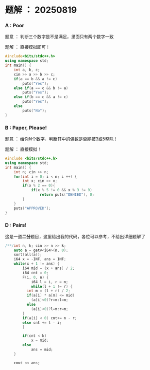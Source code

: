 # 题解 ： 20250819

### A : Poor

题意 ： 判断三个数字是不是满足，里面只有两个数字一致

题解 ： 直接模拟即可！

```cpp
#include<bits/stdc++.h>
using namespace std;
int main() {
    int a, b, c;
    cin >> a >> b >> c;
    if(a == b && a != c)
        puts("Yes");
    else if(a == c && b != a)
        puts("Yes");
    else if(b == c && a != c)
        puts("Yes");
    else
        puts("No");
}
```

### B : Paper, Please!

题意 ： 给你$N$个数字，判断其中的偶数是否能被3或5整除！

题解 ： 直接模拟！

```cpp
#include <bits/stdc++.h>
using namespace std;
int main() {
    int n; cin >> n;
    for(int i = 0; i < n; i ++) {
        int x; cin >> x;
        if(x % 2 == 0){
            if(x % 5 != 0 && x % 3 != 0)
                return puts("DENIED"), 0;
        }
    }
    puts("APPROVED");
}
```

### D : Pairs!

这是一道**二分**题目，这里给出我的代码，各位可以参考，不给出详细题解了

```cpp
/**/int n, k; cin >> n >> k;
  	auto a = getv<i64>(n, 0);
  	sort(all(a));
  	i64 x = -INF, ans = INF;
  	while(x + 1 != ans) {
  		i64 mid = (x + ans) / 2;
  		i64 cnt = 0;
  		F(i, 0, n) {
  			i64 l = i, r = n;
  			while(l + 1 != r) {
          int m = (l + r) / 2;
          if(a[i] * a[m] <= mid)
            (a[i]<0)?r=m:l=m;
          else
            (a[i]<0)?l=m:r=m;
        }
        if(a[i] < 0) cnt+= n - r;
        else cnt += l - i;
  		}

  		if(cnt < k)
  			x = mid;
  		else
  			ans = mid;
  	}

  	cout << ans;
```

